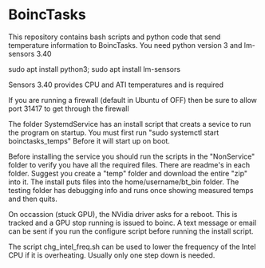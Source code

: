 # BoincTasks
This repository contains bash scripts and python code that send temperature
information to BoincTasks.  You need python version 3 and lm-sensors 3.40

sudo apt install python3; sudo apt install lm-sensors

Sensors 3.40 provides CPU and ATI temperatures and is required

If you are running a firewall (default in Ubuntu of OFF) then be sure to allow 
port 31417 to get through the firewall

The folder SystemdService has an install script that creats a sevice to run
the program on startup.  You must first run  "sudo systemctl start boinctasks_temps"
Before it will start up on boot.

Before installing the service you should run the scripts in the "NonService" 
folder to verify you have all the required files.  There are readme's in each folder.
Suggest you create a "temp" folder and download the entire "zip" into it.  The install
puts files into the home/username/bt_bin folder.  The testing folder has debugging info
and runs once showing measured temps and then quits.

On occassion (stuck GPU), the NVidia driver asks for a reboot.  This is tracked and
a GPU stop running is issued to boinc.  A text message or email can be sent if you
run the configure script before running the install script.

The script chg_intel_freq.sh can be used to lower the frequency of the Intel CPU if it is
overheating. Usually only one step down is needed.
